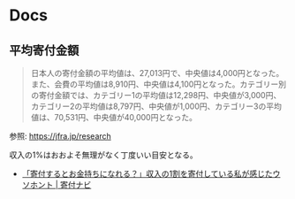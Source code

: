 # Docs

## 平均寄付金額

> 日本人の寄付金額の平均値は、27,013円で、中央値は4,000円となった。また、会費の平均値は8,910円、中央値は4,100円となった。カテゴリー別の寄付金額では、カテゴリー1の平均値は12,298円、中央値が3,000円、カテゴリー2の平均値は8,797円、中央値が1,000円、カテゴリー3の平均値は、70,531円、中央値が40,000円となった。

参照: https://jfra.jp/research

収入の1%はおおよそ無理がなく丁度いい目安となる。

- [「寄付するとお金持ちになれる？」収入の1割を寄付している私が感じたウソホント | 寄付ナビ](https://kifunavi.jp/donation/rich/)
